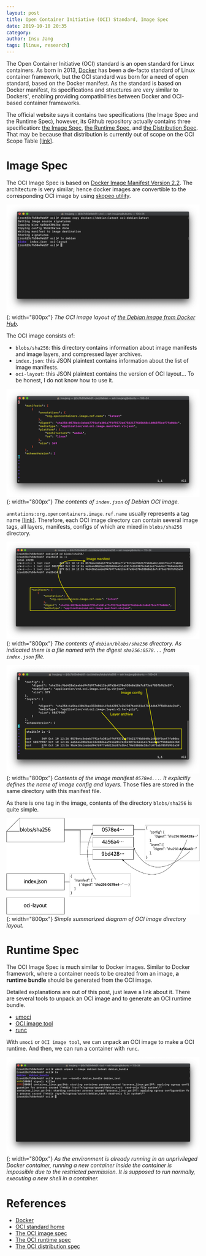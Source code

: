 ```yaml
---
layout: post
title: Open Container Initiative (OCI) Standard, Image Spec
date: 2019-10-10 20:35
category: 
author: Insu Jang
tags: [linux, research]
---
```


The Open Container Initiative (OCI) standard is an open standard for Linux containers. As born in 2013, [Docker](https://www.docker.com) has been a de-facto standard of Linux container framework, but the OCI standard was born for a need of open standard, based on the Docker manifest.
As the standard is based on Docker manifest, its specifications and structures are very similar to Dockers', enabling providing compatibilities between Docker and OCI-based container frameworks.

The official website says it contains two specifications (the Image Spec and the Runtime Spec), however, its Github repository actually contains three specification: [the Image Spec](https://github.com/opencontainers/image-spec), [the Runtime Spec](https://github.com/opencontainers/runtime-spec), and [the Distribution Spec](https://github.com/opencontainers/distribution-spec). That may be because that distribution is currently out of scope on the OCI Scope Table [\[link\]](https://github.com/opencontainers/image-spec#faq).

# Image Spec

The OCI Image Spec is based on [Docker Image Manifest Version 2.2](https://cloud.google.com/container-registry/docs/image-formats). The architecture is very similar; hence docker images are convertible to the corresponding OCI image by using [skopeo utility](https://github.com/containers/skopeo).

![skopeo copy](/assets/images/191010/skopeo_copy.png){: width="800px"}
*The OCI image layout of [the Debian image from Docker Hub](https://hub.docker.com/_/debian).*

The OCI image consists of:

- `blobs/sha256`: this directory contains information about image manifests and image layers, and compressed layer archives.
- `index.json`: this JSON plaintext contains information about the list of image manifests.
- `oci-layout`: this JSON plaintext contains the version of OCI layout... To be honest, I do not know how to use it.

![debian_index](/assets/images/191010/debian_index.png){: width="800px"}
*The contents of `index.json` of Debian OCI image.*

`anntations:org.opencontainers.image.ref.name` usually represents a tag name [\[link\]](https://github.com/opencontainers/image-spec/blob/e562b04403929d582d449ae5386ff79dd7961a11/image-layout.md#indexjson-file).
Therefore, each OCI image directory can contain several image tags, all layers, manifests, configs of which are mixed in `blobs/sha256` directory.

![debian_blobs](/assets/images/191010/debian_blobs.png){: width="800px"}
*The contents of `debian/blobs/sha256` directory. As indicated there is a file named with the digest `sha256:0578...` from `index.json` file.*

![debian_config](/assets/images/191010/debian_config.png){: width="800px"}
*Contents of the image manifest `0578e4...`. It explicitly defines the name of image config and layers.* Those files are stored in the same directory with this manifest file.

As there is one tag in the image, contents of the directory `blobs/sha256` is quite simple.

![oci layout](/assets/images/191010/oci_layout.png){: width="800px"}
*Simple summarized diagram of OCI image directory layout.*

# Runtime Spec
The OCI Image Spec is much similar to Docker images. Similar to Docker framework, where a container needs to be created from an image, **a runtime bundle** should be generated from the OCI image.

Detailed explanations are out of this post, just leave a link about it.
There are several tools to unpack an OCI image and to generate an OCI runtime bundle.

- [umoci](https://github.com/openSUSE/umoci)
- [OCI image tool](https://github.com/opencontainers/image-tools)
- [runc](https://github.com/opencontainers/runc)

With `umoci` or `OCI image tool`, we can unpack an OCI image to make a OCI runtime. And then, we can run a container with `runc`.

![umoci_runc](/assets/images/191010/umoci_runc.png){: width="800px"}
*As the environment is already running in an unprivileged Docker container, running a new container inside the container is impossible due to the restricted permission. It is supposed to run normally, executing a new shell in a container.*

# References

- [Docker](https://www.docker.com)
- [OCI standard home](https://www.opencontainers.org)
- [The OCI image spec](https://github.com/opencontainers/image-spec)
- [The OCI runtime spec](https://github.com/opencontainers/runtime-spec)
- [The OCI distribution spec](https://github.com/opencontainers/distribution-spec)